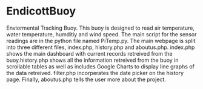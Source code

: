 # EndicottBuoy
Enviormental Tracking Buoy. This buoy is designed to read air temperature, water temperature, humditiy and wind speed. 
The main script for the sensor readings are in the python file named PiTemp.py. 
The main webpage is split into three different files, index.php, history.php and aboutus.php. 
index.php shows the main dashboard with current records retreived from the buoy.history.php 
shows all the information retreived from the buoy in scrollable tables as well as includes Google Charts
to display line graphs of the data retreived. filter.php incorperates the date picker on the history page. 
Finally, aboutus.php tells the user more about the project.
